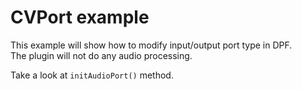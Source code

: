 # CVPort example

This example will show how to modify input/output port type in DPF.<br/>
The plugin will not do any audio processing.<br/>

Take a look at `initAudioPort()` method.<br/>
